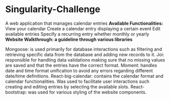 # Singularity-Challenge
A web application that manages calendar entries
**Available Functionalities:**
View your calendar
Create a calendar entry displaying a certain event
Edit available entries
Specify a recurring entry whether monthly or yearly
**Website Walkthrough: a guideline through various libraries**

Mongoose: is used primarily for database interactions such as
 	filtering and retrieving specific data from the database and adding new records to it. 
Joi: responsible for handling data validations making sure that no missing values are saved and that the entries have the correct format.
Moment: handles date and time format unification to avoid any errors regarding different date/time definitions.
React-big-calendar: contains the calendar format and calendar functionalities. Was used to facilitate user interactions such creating and editing entries by selecting the available slots.
React-bootstrap: was used for various styling of the website components.
